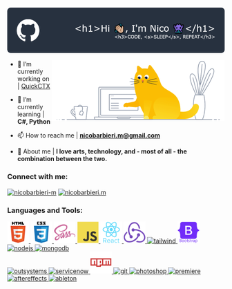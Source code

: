 ![MasterHead](./github-header-image_3.png)

<img align="right" alt="Coding" width="400" src="./cat.gif">


- 🔭 I’m currently working on | [QuickCTX](https://github.com/nico-barbieri/QuickCTX)

- 🌱 I’m currently learning | **C#, Python**

- 📫 How to reach me | **nicobarbieri.m@gmail.com**

- 💙 About me | **I love arts, technology, and - most of all - the combination between the two.**

<h3 align="left">Connect with me:</h3>
<p align="left">
<a href="https://linkedin.com/in/nicobarbieri-m" target="blank"><img align="center" src="https://raw.githubusercontent.com/rahuldkjain/github-profile-readme-generator/master/src/images/icons/Social/linked-in-alt.svg" alt="nicobarbieri-m" height="30" width="40" /></a>
<a href="https://instagram.com/nicobarbieri.m" target="blank"><img align="center" src="https://raw.githubusercontent.com/rahuldkjain/github-profile-readme-generator/master/src/images/icons/Social/instagram.svg" alt="nicobarbieri.m" height="30" width="40" /></a>
</p>

<h3 align="left">Languages and Tools:</h3>
<p align="left">
  <a href="https://www.w3.org/html/" target="_blank" rel="noreferrer">
    <img src="https://raw.githubusercontent.com/devicons/devicon/master/icons/html5/html5-original-wordmark.svg" alt="html5" width="50" height="50"/>
  </a>
  <a href="https://www.w3schools.com/css/" target="_blank" rel="noreferrer">
    <img src="https://raw.githubusercontent.com/devicons/devicon/master/icons/css3/css3-original-wordmark.svg" alt="css3" width="50" height="50"/>
  </a>
  <a href="https://sass-lang.com" target="_blank" rel="noreferrer">
    <img src="https://raw.githubusercontent.com/devicons/devicon/master/icons/sass/sass-original.svg" alt="sass" width="50" height="50"/>
  </a>
  <a href="https://developer.mozilla.org/en-US/docs/Web/JavaScript" target="_blank" rel="noreferrer">
    <img src="https://raw.githubusercontent.com/devicons/devicon/master/icons/javascript/javascript-original.svg" alt="javascript" width="50" height="50"/>
  </a>
  <a href="https://reactjs.org/" target="_blank" rel="noreferrer">
    <img src="https://raw.githubusercontent.com/devicons/devicon/master/icons/react/react-original-wordmark.svg" alt="react" width="50" height="50"/>
  </a>
  <a href="https://redux.js.org" target="_blank" rel="noreferrer">
    <img src="https://raw.githubusercontent.com/devicons/devicon/master/icons/redux/redux-original.svg" alt="redux" width="50" height="50"/>
  </a>
  <a href="https://tailwindcss.com/" target="_blank" rel="noreferrer">
    <img src="https://www.vectorlogo.zone/logos/tailwindcss/tailwindcss-icon.svg" alt="tailwind" width="50" height="50"/>
  </a>
  <a href="https://getbootstrap.com" target="_blank" rel="noreferrer">
    <img src="https://raw.githubusercontent.com/devicons/devicon/master/icons/bootstrap/bootstrap-plain-wordmark.svg" alt="bootstrap" width="50" height="50"/>
  </a>
  <a href="https://nodejs.org" target="_blank" rel="noreferrer">
    <img src="https://seeklogo.com/images/N/nodejs-logo-FBE122E377-seeklogo.com.png" alt="nodejs" width="50" height="50"/>
  </a>
  <a href="https://www.mongodb.com" target="_blank" rel="noreferrer">
    <img src="https://www.svgrepo.com/show/331488/mongodb.svg" alt="mongodb" width="50" height="50"/>
  </a>
  </br>
  <a href="https://www.outsystems.com" target="_blank" rel="noreferrer">
    <img src="https://images.ctfassets.net/7rbn0raz0t75/g8YsSJriHw5mBpAByg4Pes/9943e2924668776fd42dc3b8e4beee8b/OutSystems.svg?w=384&q=100" alt="outsystems" width="50" height="50"/>
  </a>
  <a href="https://www.servicenow.com" target="_blank" rel="noreferrer">
    <img src="https://www.vectorlogo.zone/logos/servicenow/servicenow-icon.svg" alt="servicenow" width="50" height="50"/>
  </a>
  <a href="https://www.npmjs.com" target="_blank" rel="noreferrer">
    <img src="https://raw.githubusercontent.com/devicons/devicon/master/icons/npm/npm-original-wordmark.svg" alt="npm" width="50" height="50"/>
  </a>
  <a href="https://git-scm.com/" target="_blank" rel="noreferrer">
    <img src="https://www.vectorlogo.zone/logos/git-scm/git-scm-icon.svg" alt="git" width="50" height="50"/>
  </a>
   <a href="https://www.adobe.com/products/photoshop.html" target="_blank" rel="noreferrer">
    <img src="https://upload.wikimedia.org/wikipedia/commons/a/af/Adobe_Photoshop_CC_icon.svg" alt="photoshop" width="50" height="50"/>
  </a>
  <a href="https://www.adobe.com/products/premiere.html" target="_blank" rel="noreferrer">
    <img src="https://upload.wikimedia.org/wikipedia/commons/4/40/Adobe_Premiere_Pro_CC_icon.svg" alt="premiere" width="50" height="50"/>
  </a>
  <a href="https://www.adobe.com/products/aftereffects.html" target="_blank" rel="noreferrer">
    <img src="https://upload.wikimedia.org/wikipedia/commons/c/cb/Adobe_After_Effects_CC_icon.svg" alt="aftereffects" width="50" height="50"/>
  </a>
  <a href="https://www.ableton.com" target="_blank" rel="noreferrer">
    <img src="https://upload.wikimedia.org/wikipedia/commons/b/bf/Ableton_Live_logo.png?20160302174400" alt="ableton" width="50" height="50"/>
  </a>
</p>
